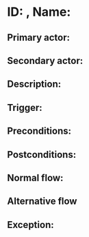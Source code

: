 # ID: , Name:

## **Primary actor**:

## **Secondary actor**:

## **Description**:

## Trigger:

## Preconditions:

## Postconditions:

## Normal flow:

## Alternative flow

## Exception:
